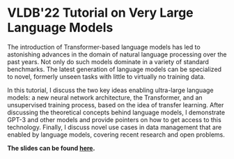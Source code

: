 # VLDB'22 Tutorial on Very Large Language Models

The introduction of Transformer-based language models has led to astonishing advances in the domain of natural language processing over the past years. Not only do such models dominate in a variety of standard benchmarks. The latest generation of language models can be specialized to novel, formerly unseen tasks with little to virtually no training data. 

In this tutorial, I discuss the two key ideas enabling ultra-large language models: a new neural network architecture, the Transformer, and an unsupervised training process, based on the idea of transfer learning. After discussing the theoretical concepts behind language models, I demonstrate GPT-3 and other models and provide pointers on how to get access to this technology. Finally, I discuss novel use cases in data management that are enabled by language models, covering recent research and open problems.

**The slides can be found [here](lm4dbtrummer.pdf).**

